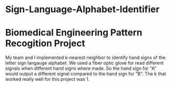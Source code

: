 # Sign-Language-Alphabet-Identifier
# Biomedical Engineering Pattern Recogition Project

My team and I implemented k-nearest neighbor to identify hand signs of the letter sign langauge alphabet. 
We used a fiber optic glove for read different signals when different hand signs where made. 
So the hand sign for "A" would output a different signal compared to the hand sign for "B".
The k that worked really well for this project was 1.
